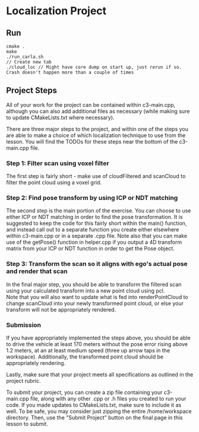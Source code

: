 # Localization Project





## Run 
```
cmake .
make
./run_carla.sh
// Create new tab
./cloud_loc // Might have core dump on start up, just rerun if so. Crash doesn't happen more than a couple of times
```


## Project Steps

All of your work for the project can be contained within c3-main.cpp, although you can also add additional files as necessary (while making sure to update CMakeLists.txt where necessary).  

There are three major steps to the project, and within one of the steps you are able to make a choice of which localization technique to use from the lesson. You will find the TODOs for these steps near the bottom of the c3-main.cpp file.  

### Step 1: Filter scan using voxel filter
The first step is fairly short - make use of cloudFiltered and scanCloud to filter the point cloud using a voxel grid.

### Step 2: Find pose transform by using ICP or NDT matching
The second step is the main portion of the exercise. You can choose to use either ICP or NDT matching in order to find the pose transformation. It is suggested to keep the code for this fairly short within the main() function, and instead call out to a separate function you create either elsewhere within c3-main.cpp or in a separate .cpp file. Note also that you can make use of the getPose() function in helper.cpp if you output a 4D transform matrix from your ICP or NDT function in order to get the Pose object.

### Step 3: Transform the scan so it aligns with ego's actual pose and render that scan
In the final major step, you should be able to transform the filtered scan using your calculated transform into a new point cloud using pcl.  
Note that you will also want to update what is fed into renderPointCloud to change scanCloud into your newly transformed point cloud, or else your transform will not be appropriately rendered.

### Submission
If you have appropriately implemented the steps above, you should be able to drive the vehicle at least 170 meters without the pose error rising above 1.2 meters, at an at least medium speed (three up arrow taps in the workspace). Additionally, the transformed point cloud should be appropriately rendering.  

Lastly, make sure that your project meets all specifications as outlined in the project rubric.  

To submit your project, you can create a zip file containing your c3-main.cpp file, along with any other .cpp or .h files you created to run your code. If you made updates to CMakeLists.txt, make sure to include it as well. To be safe, you may consider just zipping the entire /home/workspace directory. Then, use the "Submit Project" button on the final page in this lesson to submit.
